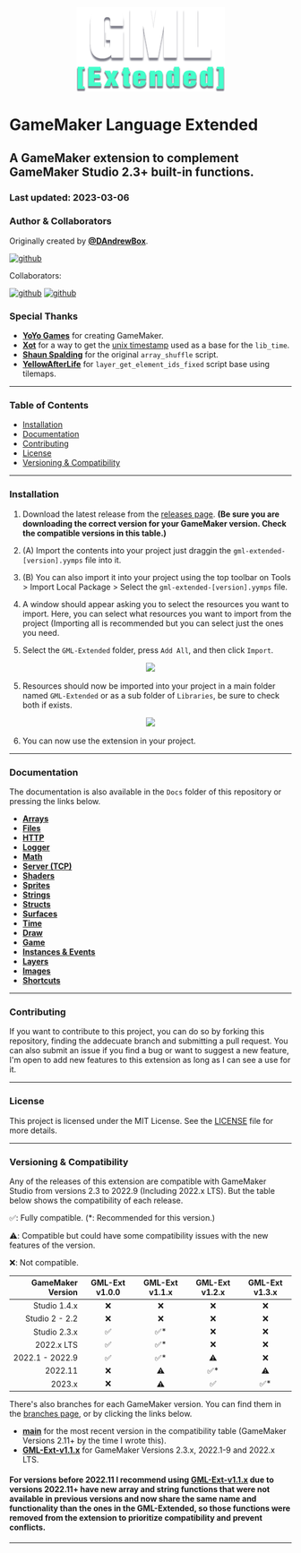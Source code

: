 <p align="center">
  <img src="./logo.png" />
</p>

# GameMaker Language Extended

## A GameMaker extension to complement GameMaker Studio 2.3+ built-in functions.

### Last updated: 2023-03-06

### Author & Collaborators

Originally created by [**@DAndrewBox**](https://twitter.com/DAndrewBox_).

[![github](https://img.shields.io/badge/DAndrewBox-000?style=for-the-badge&logo=github&label=Github&logoColor=white)](https://github.com/DAndrewBox)

Collaborators:

[![github](https://img.shields.io/badge/Shynif-000?style=for-the-badge&logo=github&label=Github&logoColor=white)](https://github.com/Shynif)
[![github](https://img.shields.io/badge/Gizmo199-000?style=for-the-badge&logo=github&label=Github&logoColor=white)](https://github.com/Gizmo199)

### Special Thanks

- [**YoYo Games**](https://www.yoyogames.com/) for creating GameMaker.
- [**Xot**](https://twitter.com/xotmatrix) for a way to get the [unix timestamp](https://www.gmlscripts.com/script/unix_timestamp) used as a base for the `lib_time`.
- [**Shaun Spalding**](https://twitter.com/shaunspalding) for the original `array_shuffle` script.
- [**YellowAfterLife**](https://yal.cc) for `layer_get_element_ids_fixed` script base using tilemaps.

---

### Table of Contents

- [Installation](#installation)
- [Documentation](#documentation)
- [Contributing](#contributing)
- [License](#license)
- [Versioning & Compatibility](#versioning--compatibility)

---

### Installation

1. Download the latest release from the [releases page](https://github.com/DAndrewBox/GML-Extended/releases). **(Be sure you are downloading the correct version for your GameMaker version. Check the compatible versions in this table.)**

2. (A) Import the contents into your project just draggin the `gml-extended-[version].yymps` file into it.

3. (B) You can also import it into your project using the top toolbar on Tools > Import Local Package > Select the `gml-extended-[version].yymps` file.

4. A window should appear asking you to select the resources you want to import. Here, you can select what resources you want to import from the project (Importing all is recommended but you can select just the ones you need.

5. Select the `GML-Extended` folder, press `Add All`, and then click `Import`.

<p style="text-align: center;">
  <img src="https://i.imgur.com/ErUhn3b.png" width="75%"/>
<p>

5. Resources should now be imported into your project in a main folder named `GML-Extended` or as a sub folder of `Libraries`, be sure to check both if exists.

<p style="text-align: center;">
  <img src="https://i.imgur.com/BfU9Tnw.png" width="75%"/>
<p>

6. You can now use the extension in your project.

---

### Documentation

The documentation is also available in the `Docs` folder of this repository or pressing the links below.

- [**Arrays**](Docs/Arrays.md)
- [**Files**](Docs/Files.md)
- [**HTTP**](Docs/HTTP.md)
- [**Logger**](Docs/Logger.md)
- [**Math**](Docs/Math.md)
- [**Server (TCP)**](Docs/ServerTCP.md)
- [**Shaders**](Docs/Shaders.md)
- [**Sprites**](Docs/Sprites.md)
- [**Strings**](Docs/Strings.md)
- [**Structs**](Docs/Structs.md)
- [**Surfaces**](Docs/Surfaces.md)
- [**Time**](Docs/Time.md)
- [**Draw**](Docs/Draw.md)
- [**Game**](Docs/Game.md)
- [**Instances & Events**](Docs/Instances_and_Events.md)
- [**Layers**](Docs/Layers.md)
- [**Images**](Docs/Images.md)
- [**Shortcuts**](Docs/Shortcuts.md)

---

### Contributing

If you want to contribute to this project, you can do so by forking this repository, finding the addecuate branch and submitting a pull request.
You can also submit an issue if you find a bug or want to suggest a new feature, I'm open to add new features to this extension as long as I can see a use for it.

---

### License

This project is licensed under the MIT License. See the [LICENSE](LICENSE) file for more details.

---

### Versioning & Compatibility

Any of the releases of this extension are compatible with GameMaker Studio from versions 2.3 to 2022.9 (Including 2022.x LTS). But the table below shows the compatibility of each release.

✅: Fully compatible. (\*: Recommended for this version.)

⚠️: Compatible but could have some compatibility issues with the new features of the version.

❌: Not compatible.

| GameMaker Version | GML-Ext v1.0.0 | GML-Ext v1.1.x | GML-Ext v1.2.x | GML-Ext v1.3.x |
| ----------------: | :------------: | :------------: | :------------: | :------------: |
|      Studio 1.4.x |       ❌       |       ❌       |       ❌       |       ❌       |
|    Studio 2 - 2.2 |       ❌       |       ❌       |       ❌       |       ❌       |
|      Studio 2.3.x |       ✅       |      ✅\*      |       ❌       |       ❌       |
|        2022.x LTS |       ✅       |      ✅\*      |       ❌       |       ❌       |
|   2022.1 - 2022.9 |       ✅       |      ✅\*      |       ⚠️       |       ❌       |
|           2022.11 |       ❌       |       ⚠️       |      ✅\*      |       ⚠️       |
|            2023.x |       ❌       |       ⚠️       |       ✅       |      ✅\*      |

There's also branches for each GameMaker version. You can find them in the [branches page](https://github.com/DAndrewBox/GML-Extended/branches), or by clicking the links below.

- [**main**](https://github.com/DAndrewBox/GML-Extended) for the most recent version in the compatibility table (GameMaker Versions 2.11+ by the time I wrote this).
- [**GML-Ext-v1.1.x**](https://github.com/DAndrewBox/GML-Extended/tree/GML-Ext-v1.1.x) for GameMaker Versions 2.3.x, 2022.1-9 and 2022.x LTS.

#### For versions before 2022.11 I recommend using [**GML-Ext-v1.1.x**](https://github.com/DAndrewBox/GML-Extended/tree/GML-Ext-v1.1.x) due to versions 2022.11+ have new array and string functions that were not available in previous versions and now share the same name and functionality than the ones in the GML-Extended, so those functions were removed from the extension to prioritize compatibility and prevent conflicts.

---
